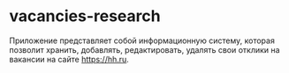 # vacancies-research

Приложение представляет собой информационную систему, которая позволит хранить, добавлять, редактировать, удалять свои отклики на вакансии на сайте https://hh.ru.  
